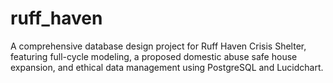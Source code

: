 # ruff_haven
A comprehensive database design project for Ruff Haven Crisis Shelter, featuring full-cycle modeling, a proposed domestic abuse safe house expansion, and ethical data management using PostgreSQL and Lucidchart.
